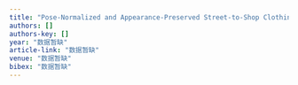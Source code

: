 ```yaml
---
title: "Pose-Normalized and Appearance-Preserved Street-to-Shop Clothing Image Generation and Feature Learning"
authors: []
authors-key: []
year: "数据暂缺"
article-link: "数据暂缺"
venue: "数据暂缺"
bibex: "数据暂缺"
---
```

